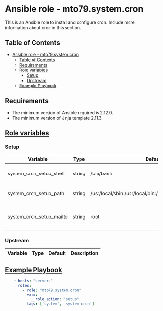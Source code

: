 # Ansible role -  mto79.system.cron

This is an Ansible role to install and configure cron.
Include more information about cron in this section.

## Table of Contents

- [Ansible role -  mto79.system.cron](#ansible-role----mto79systemcron)
  - [Table of Contents](#table-of-contents)
  - [Requirements](#requirements)
  - [Role variables](#role-variables)
    - [Setup](#setup)
    - [Upstream](#upstream)
  - [Example Playbook](#example-playbook)

## [Requirements](#requirements)

- The minimum version of Ansible required is 2.12.0.
- The minimum version of Jinja template 2.11.3

## [Role variables](#role-variables)

### Setup

| Variable | Type | Default | Description |
| -------- | ---- | ------- | ----------- |
| system_cron_setup_shell | string | /bin/bash | The shell to use for the cron jobs |
| system_cron_setup_path | string | /usr/local/sbin:/usr/local/bin:/sbin:/bin:/usr/sbin:/usr/bin | The path to use for the cron jobs |
| system_cron_setup_mailto  | string | root | The mailto to use for the cron jobs |

### Upstream

| Variable | Type | Default | Description |
| -------- | ---- | ------- | ----------- |

## [Example Playbook](#example-playbook)

```yaml
    - hosts: "servers"
      roles:
        - role: "mto79.system.cron"
          vars:
            __role_action: "setup"
          tags: ['system', 'system-cron']

```
